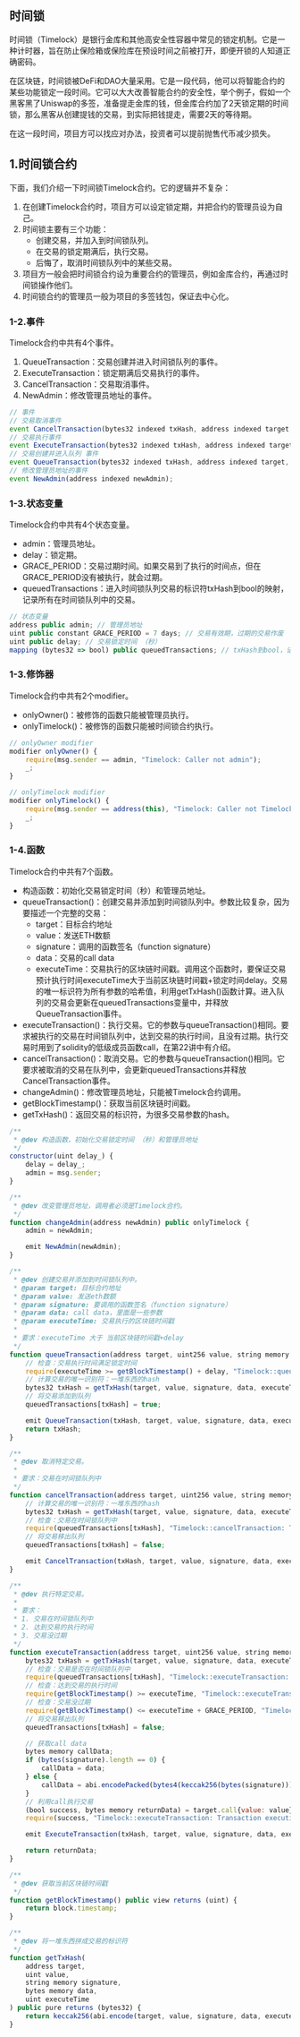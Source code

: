 ## 时间锁
时间锁（Timelock）是银行金库和其他高安全性容器中常见的锁定机制。它是一种计时器，旨在防止保险箱或保险库在预设时间之前被打开，即便开锁的人知道正确密码。

在区块链，时间锁被DeFi和DAO大量采用。它是一段代码，他可以将智能合约的某些功能锁定一段时间。它可以大大改善智能合约的安全性，举个例子，假如一个黑客黑了Uniswap的多签，准备提走金库的钱，但金库合约加了2天锁定期的时间锁，那么黑客从创建提钱的交易，到实际把钱提走，需要2天的等待期。

在这一段时间，项目方可以找应对办法，投资者可以提前抛售代币减少损失。

## 1.时间锁合约
下面，我们介绍一下时间锁Timelock合约。它的逻辑并不复杂：
1. 在创建Timelock合约时，项目方可以设定锁定期，并把合约的管理员设为自己。
2. 时间锁主要有三个功能：
    * 创建交易，并加入到时间锁队列。
    * 在交易的锁定期满后，执行交易。
    * 后悔了，取消时间锁队列中的某些交易。
3. 项目方一般会把时间锁合约设为重要合约的管理员，例如金库合约，再通过时间锁操作他们。
4. 时间锁合约的管理员一般为项目的多签钱包，保证去中心化。

### 1-2.事件
Timelock合约中共有4个事件。
1. QueueTransaction：交易创建并进入时间锁队列的事件。
2. ExecuteTransaction：锁定期满后交易执行的事件。
3. CancelTransaction：交易取消事件。
4. NewAdmin：修改管理员地址的事件。
```js
// 事件
// 交易取消事件
event CancelTransaction(bytes32 indexed txHash, address indexed target, uint value, string signature,  bytes data, uint executeTime);
// 交易执行事件
event ExecuteTransaction(bytes32 indexed txHash, address indexed target, uint value, string signature,  bytes data, uint executeTime);
// 交易创建并进入队列 事件
event QueueTransaction(bytes32 indexed txHash, address indexed target, uint value, string signature, bytes data, uint executeTime);
// 修改管理员地址的事件
event NewAdmin(address indexed newAdmin);
```

### 1-3.状态变量
Timelock合约中共有4个状态变量。
* admin：管理员地址。
* delay：锁定期。
* GRACE_PERIOD：交易过期时间。如果交易到了执行的时间点，但在GRACE_PERIOD没有被执行，就会过期。
* queuedTransactions：进入时间锁队列交易的标识符txHash到bool的映射，记录所有在时间锁队列中的交易。
```js
// 状态变量
address public admin; // 管理员地址
uint public constant GRACE_PERIOD = 7 days; // 交易有效期，过期的交易作废
uint public delay; // 交易锁定时间 （秒）
mapping (bytes32 => bool) public queuedTransactions; // txHash到bool，记录所有在时间锁队列中的交易
```

### 1-3.修饰器
Timelock合约中共有2个modifier。
* onlyOwner()：被修饰的函数只能被管理员执行。
* onlyTimelock()：被修饰的函数只能被时间锁合约执行。
```js
// onlyOwner modifier
modifier onlyOwner() {
    require(msg.sender == admin, "Timelock: Caller not admin");
    _;
}

// onlyTimelock modifier
modifier onlyTimelock() {
    require(msg.sender == address(this), "Timelock: Caller not Timelock");
    _;
}
```

### 1-4.函数
Timelock合约中共有7个函数。
* 构造函数：初始化交易锁定时间（秒）和管理员地址。
* queueTransaction()：创建交易并添加到时间锁队列中。参数比较复杂，因为要描述一个完整的交易：
    * target：目标合约地址
    * value：发送ETH数额
    * signature：调用的函数签名（function signature）
    * data：交易的call data
    * executeTime：交易执行的区块链时间戳。调用这个函数时，要保证交易预计执行时间executeTime大于当前区块链时间戳+锁定时间delay。交易的唯一标识符为所有参数的哈希值，利用getTxHash()函数计算。进入队列的交易会更新在queuedTransactions变量中，并释放QueueTransaction事件。
* executeTransaction()：执行交易。它的参数与queueTransaction()相同。要求被执行的交易在时间锁队列中，达到交易的执行时间，且没有过期。执行交易时用到了solidity的低级成员函数call，在第22讲中有介绍。
* cancelTransaction()：取消交易。它的参数与queueTransaction()相同。它要求被取消的交易在队列中，会更新queuedTransactions并释放CancelTransaction事件。
* changeAdmin()：修改管理员地址，只能被Timelock合约调用。
* getBlockTimestamp()：获取当前区块链时间戳。
* getTxHash()：返回交易的标识符，为很多交易参数的hash。
```js
/**
 * @dev 构造函数，初始化交易锁定时间 （秒）和管理员地址
 */
constructor(uint delay_) {
    delay = delay_;
    admin = msg.sender;
}

/**
 * @dev 改变管理员地址，调用者必须是Timelock合约。
 */
function changeAdmin(address newAdmin) public onlyTimelock {
    admin = newAdmin;

    emit NewAdmin(newAdmin);
}

/**
 * @dev 创建交易并添加到时间锁队列中。
 * @param target: 目标合约地址
 * @param value: 发送eth数额
 * @param signature: 要调用的函数签名（function signature）
 * @param data: call data，里面是一些参数
 * @param executeTime: 交易执行的区块链时间戳
 *
 * 要求：executeTime 大于 当前区块链时间戳+delay
 */
function queueTransaction(address target, uint256 value, string memory signature, bytes memory data, uint256 executeTime) public onlyOwner returns (bytes32) {
    // 检查：交易执行时间满足锁定时间
    require(executeTime >= getBlockTimestamp() + delay, "Timelock::queueTransaction: Estimated execution block must satisfy delay.");
    // 计算交易的唯一识别符：一堆东西的hash
    bytes32 txHash = getTxHash(target, value, signature, data, executeTime);
    // 将交易添加到队列
    queuedTransactions[txHash] = true;

    emit QueueTransaction(txHash, target, value, signature, data, executeTime);
    return txHash;
}

/**
 * @dev 取消特定交易。
 *
 * 要求：交易在时间锁队列中
 */
function cancelTransaction(address target, uint256 value, string memory signature, bytes memory data, uint256 executeTime) public onlyOwner{
    // 计算交易的唯一识别符：一堆东西的hash
    bytes32 txHash = getTxHash(target, value, signature, data, executeTime);
    // 检查：交易在时间锁队列中
    require(queuedTransactions[txHash], "Timelock::cancelTransaction: Transaction hasn't been queued.");
    // 将交易移出队列
    queuedTransactions[txHash] = false;

    emit CancelTransaction(txHash, target, value, signature, data, executeTime);
}

/**
 * @dev 执行特定交易。
 *
 * 要求：
 * 1. 交易在时间锁队列中
 * 2. 达到交易的执行时间
 * 3. 交易没过期
 */
function executeTransaction(address target, uint256 value, string memory signature, bytes memory data, uint256 executeTime) public payable onlyOwner returns (bytes memory) {
    bytes32 txHash = getTxHash(target, value, signature, data, executeTime);
    // 检查：交易是否在时间锁队列中
    require(queuedTransactions[txHash], "Timelock::executeTransaction: Transaction hasn't been queued.");
    // 检查：达到交易的执行时间
    require(getBlockTimestamp() >= executeTime, "Timelock::executeTransaction: Transaction hasn't surpassed time lock.");
    // 检查：交易没过期
    require(getBlockTimestamp() <= executeTime + GRACE_PERIOD, "Timelock::executeTransaction: Transaction is stale.");
    // 将交易移出队列
    queuedTransactions[txHash] = false;

    // 获取call data
    bytes memory callData;
    if (bytes(signature).length == 0) {
        callData = data;
    } else {
        callData = abi.encodePacked(bytes4(keccak256(bytes(signature))), data);
    }
    // 利用call执行交易
    (bool success, bytes memory returnData) = target.call{value: value}(callData);
    require(success, "Timelock::executeTransaction: Transaction execution reverted.");

    emit ExecuteTransaction(txHash, target, value, signature, data, executeTime);

    return returnData;
}

/**
 * @dev 获取当前区块链时间戳
 */
function getBlockTimestamp() public view returns (uint) {
    return block.timestamp;
}

/**
 * @dev 将一堆东西拼成交易的标识符
 */
function getTxHash(
    address target,
    uint value,
    string memory signature,
    bytes memory data,
    uint executeTime
) public pure returns (bytes32) {
    return keccak256(abi.encode(target, value, signature, data, executeTime));
}
```